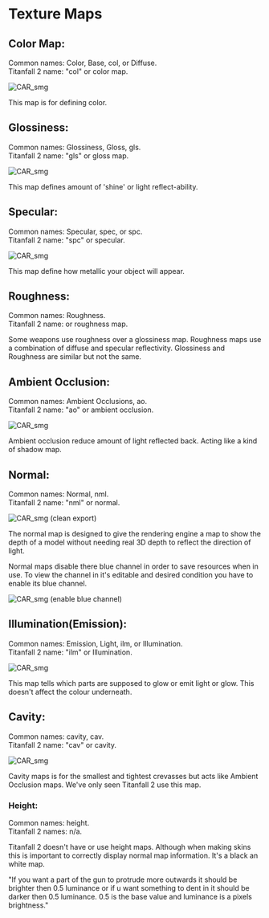 # Texture Maps

## Color Map:

Common names: Color, Base, col, or Diffuse. \
Titanfall 2 name: "col" or color map.

![CAR\_smg](../../.gitbook/assets/CAR\_smg\_col.png)

This map is for defining color.

## Glossiness:

Common names: Glossiness, Gloss, gls.\
Titanfall 2 name: "gls" or gloss map.

![CAR\_smg](../../.gitbook/assets/CAR\_smg\_gls.png)

This map defines amount of 'shine' or light reflect-ability.

## Specular:

Common names: Specular, spec, or spc.\
Titanfall 2 name: "spc" or specular.

![CAR\_smg](../../.gitbook/assets/CAR\_smg\_spc.png)

This map define how metallic your object will appear.

## Roughness:

Common names: Roughness.\
Titanfall 2 name: or roughness map.

Some weapons use roughness over a glossiness map. Roughness maps use a combination of diffuse and specular reflectivity. Glossiness and Roughness are similar but not the same.

## Ambient Occlusion:

Common names: Ambient Occlusions, ao.\
Titanfall 2 name: "ao" or ambient occlusion.

![CAR\_smg](../../.gitbook/assets/CAR\_smg\_ao.png)

Ambient occlusion reduce amount of light reflected back. Acting like a kind of shadow map.

## Normal:

Common names: Normal, nml.\
Titanfall 2 name: "nml" or normal.

![CAR\_smg (clean export)](../../.gitbook/assets/CAR\_smg\_nml.png)

The normal map is designed to give the rendering engine a map to show the depth of a model without needing real 3D depth to reflect the direction of light.

Normal maps disable there blue channel in order to save resources when in use. To view the channel in it's editable and desired condition you have to enable its blue channel.&#x20;

![CAR\_smg (enable blue channel)](../../.gitbook/assets/CAR\_smg\_nml\(butblue\).png)

## Illumination(Emission):

Common names: Emission, Light, ilm, or Illumination.\
Titanfall 2 name: "ilm" or Illumination.

![CAR\_smg](../../.gitbook/assets/CAR\_smg\_ilm.png)

This map tells which parts are supposed to glow or emit light or glow. This doesn't affect the colour underneath.

## Cavity:

Common names: cavity, cav.\
Titanfall 2 name: "cav" or cavity.

![CAR\_smg](../../.gitbook/assets/CAR\_smg\_cav.png)

Cavity maps is for the smallest and tightest crevasses but acts like Ambient Occlusion maps. We've only seen Titanfall 2 use this map.

### Height:

Common names: height.\
Titanfall 2 names: n/a.

Titanfall 2 doesn't have or use height maps. Although when making skins this is important to correctly display normal map information. It's a black an white map.&#x20;

"If you want a part of the gun to protrude more outwards it should be brighter then 0.5 luminance or if u want something to dent in it should be darker then 0.5 luminance. 0.5 is the base value and luminance is a pixels brightness."

